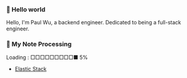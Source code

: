 ### :wave: Hello world

Hello, I'm Paul Wu, a backend engineer. Dedicated to being a full-stack engineer.

### :blue_book: My Note Processing

Loading : □□□□□□□□□■ 5%

* [Elastic Stack](https://mobetaxforfun.github.io/BookELK/)

<!--
**MobeTaxforfun/MobeTaxforfun** is a ✨ _special_ ✨ repository because its `README.md` (this file) appears on your GitHub profile.

Here are some ideas to get you started:

- 🔭 I’m currently working on ...
- 🌱 I’m currently learning ...
- 👯 I’m looking to collaborate on ...
- 🤔 I’m looking for help with ...
- 💬 Ask me about ...
- 📫 How to reach me: ...
- 😄 Pronouns: ...
- ⚡ Fun fact: ...
-->
